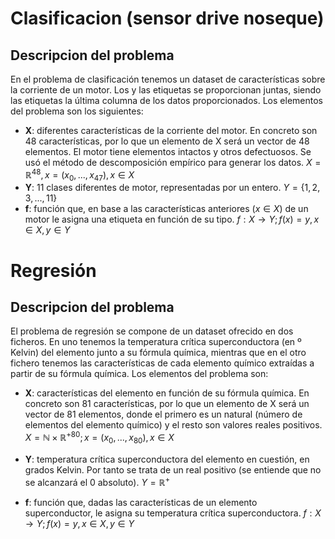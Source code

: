 # Clasificacion (sensor drive noseque)

## Descripcion del problema
En el problema de clasificación tenemos un dataset de características sobre la corriente de un motor. Los y las etiquetas se proporcionan juntas, siendo las etiquetas la última columna de los datos proporcionados. Los elementos del problema son los siguientes:

- **X**: diferentes características de la corriente del motor. En concreto son 48 características, por lo que un elemento de X será un vector de 48 elementos. El motor tiene elementos intactos y otros defectuosos. Se usó el método de descomposición empírico para generar los datos. $X = \mathbb{R}^{48} , x = (x_{0}, ..., x_{47}), x \in X$
- **Y**: 11 clases diferentes de motor, representadas por un entero. $Y = \{1, 2, 3, ..., 11\}$
- **f**: función que, en base a las características anteriores ($x \in X$) de un motor le asigna una etiqueta en función de su tipo. $f: X \rightarrow Y ; f(x)=y , x \in X, y \in Y$


# Regresión

## Descripcion del problema
El problema de regresión se compone de un dataset ofrecido en dos ficheros. En uno tenemos la temperatura crítica superconductora (en º Kelvin) del elemento junto a su fórmula química, mientras que en el otro fichero tenemos las características de cada elemento químico extraídas a partir de su fórmula química. Los elementos del problema son:

- **X**: características del elemento en función de su fórmula química. En concreto son 81 características, por lo que un elemento de X será un vector de 81 elementos, donde el primero es un natural (número de elementos del elemento químico) y el resto son valores reales positivos. $X = \mathbb{N} \times \mathbb{R^{+}}^{80} ; x = (x_0, ..., x_{80}), x \in X$

- **Y**: temperatura crítica superconductora del elemento en cuestión, en grados Kelvin. Por tanto se trata de un real positivo (se entiende que no se alcanzará el 0 absoluto). $Y = \mathbb{R}^{+}$
- **f**: función que, dadas las características de un elemento superconductor, le asigna su temperatura crítica superconductora. $f: X \rightarrow Y ; f(x)=y , x \in X, y \in Y$
